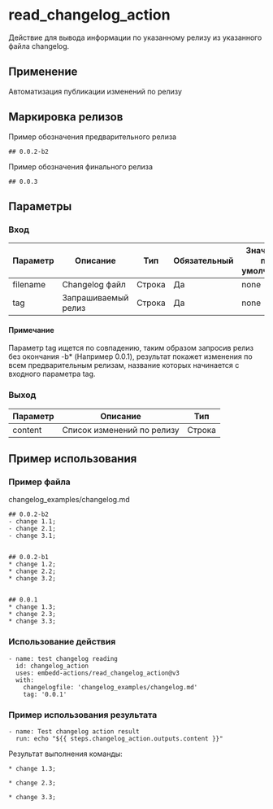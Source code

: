 # read_changelog_action

Действие для вывода информации по указанному релизу из указанного файла
changelog.

## Применение

Автоматизация публикации изменений по релизу

## Маркировка релизов

Пример обозначения предварительного релиза

```
## 0.0.2-b2
```

Пример обозначения финального релиза

```
## 0.0.3
```

## Параметры

### Вход

| Параметр | Описание            | Тип    | Обязательный | Значение по умолчанию |
| -------- | ------------------- | ------ | ------------ | --------------------- |
| filename | Changelog файл      | Строка | Да           | none                  |
| tag      | Запрашиваемый релиз | Строка | Да           | none                  |

#### Примечание

Параметр tag ищется по совпадению, таким образом запросив релиз без окончания
-b\* (Например 0.0.1), результат покажет изменения по всем предварительным
релизам, название которых начинается с входного параметра tag.

### Выход

| Параметр | Описание                   | Тип    |
| -------- | -------------------------- | ------ |
| content  | Список изменений по релизу | Строка |

## Пример использования

### Пример файла

changelog_examples/changelog.md

```
## 0.0.2-b2
- change 1.1;
- change 2.1;
- change 3.1;


## 0.0.2-b1
* change 1.2;
* change 2.2;
* change 3.2;


## 0.0.1
* change 1.3;
* change 2.3;
* change 3.3;
```

### Использование действия

```
- name: test changelog reading
  id: changelog_action
  uses: embedd-actions/read_changelog_action@v3
  with:
    changelogfile: 'changelog_examples/changelog.md'
    tag: '0.0.1'
```

### Пример использования результата

```
- name: Test changelog action result
  run: echo "${{ steps.changelog_action.outputs.content }}"
```

Результат выполнения команды:

```
* change 1.3;

* change 2.3;

* change 3.3;
```
